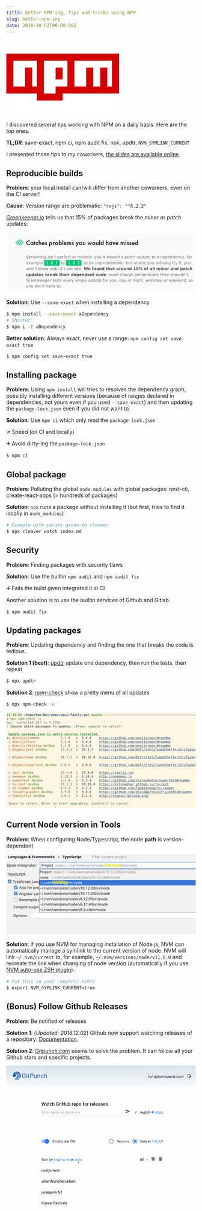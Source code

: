 ```yaml
---
title: Better NPM'ing, Tips and Tricks using NPM
slug: better-npm-ing
date: 2018-10-02T00:00:00Z
---
```


![npm logo](/img/posts/2018-10-02-better-npm-ing/npm_logo.png)
 
I discovered several tips working with NPM on a daily basis. Here are the top ones.

**TL;DR**: save-exact, npm ci, npm audit fix, npx, updtr, `NVM_SYMLINK_CURRENT`

I presented those tips to my coworkers, [the slides are available online](https://tomsquest.github.io/presentation-better-npm-ing/).

## Reproducible builds

**Problem**: your local install can/will differ from another coworkers, even on the CI server!

**Cause**: Version range are problematic: `"rxjs": "^6.2.2"`

[Greenkeeper.io](https://greenkeeper.io) tells us that 15% of packages break the _minor_ or _patch_ updates:

![Greekeeper](/img/posts/2018-10-02-better-npm-ing/greenkeeper.png)

**Solution**: Use `--save-exact` when installing a dependency

```bash
$ npm install --save-exact aDependency
# Shorter:
$ npm i -E aDependency
```

**Better solution**: Always exact, never use a range: `npm config set save-exact true`

```bash
$ npm config set save-exact true
```

## Installing package

**Problem**: Using `npm install` will tries to resolves the dependency graph, possibly installing different versions (because of ranges declared in dependencies, not yours even if you used `--save-exact`) and then updating the `package-lock.json` even if you did not want to.

**Solution**: Use `npm ci` which only read the `package-lock.json`

↗ Speed (on CI and locally)

➕ Avoid dirty-ing the `package-lock.json`

```bash
$ npm ci
```

## Global package

**Problem**: Polluting the global `node_modules` with global packages: nest-cli, create-react-apps (= hundreds of packages)

**Solution**: `npx` runs a package without installing it (but first, tries to find it locally in `node_modules`)

```bash
# Example with params given to cleaver
$ npx cleaver watch index.md
```

## Security

**Problem**: Finding packages with security flaws

**Solution**: Use the builtin `npm audit` and `npm audit fix`

➕ Fails the build given integrated it in CI

Another solution is to use the builtin services of Github and Gitlab.

```bash
$ npm audit fix
```

## Updating packages

**Problem**: Updating dependency and finding the one that breaks the code is tedious.

**Solution 1 (best)**: [updtr](https://www.npmjs.com/package/updtr) update one dependency, then run the tests, then repeat

```bash
$ npx updtr
```

**Solution 2**: [npm-check](https://www.npmjs.com/package/npm-check) show a pretty menu of all updates

```bash
$ npx npm-check -u
```

![npx npm-check -u](/img/posts/2018-10-02-better-npm-ing/npm-check-u.png)

## Current Node version in Tools

**Problem**: When configuring Node/Typescript, the node **path** is version-dependent

![List of node version from Intellij](/img/posts/2018-10-02-better-npm-ing/nvm_symlink_current.png)

**Solution**: if you use NVM for managing installation of Node.js, NVM can automatically manage a symlink to the current version of node. NVM will link `~/.nvm/current` to, for example, `~/.nvm/versions/node/v11.0.0` and recreate the link when changing of node version (automatically if you use [NVM auto-use ZSH plugin](https://github.com/tomsquest/nvm-auto-use.zsh)).

```bash
# Put this in your .bashrc/.zshrc
$ export NVM_SYMLINK_CURRENT=true
```

## (Bonus) Follow Github Releases

**Problem**: Be notified of releases

**Solution 1**: (_Updated: 2018.12.02_) Github now support watching releases of a repository: [Documentation](https://help.github.com/articles/watching-and-unwatching-releases-for-a-repository/).

**Solution 2**: [Gitpunch.com](https://gitpunch.com) seems to solve the problem. It can follow all your Github stars and specific projects.

[![Git Punch](/img/posts/2018-10-02-better-npm-ing/gitpunch.com.png)](https://gitpunch.com)
